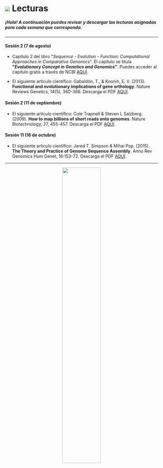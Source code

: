 # ![](https://github.com/BIOQ380/Syllabus/blob/master/images/readings.png?raw=true) Lecturas

##### ¡Hola! A continuación puedes revisar y descargar las lecturas asignadas para cada semana que corresponda.

---

#### Sesión 2 (7 de agosto)

* Capítulo 2 del libro "_Sequence - Evolution - Function: Computational Approaches in Comparative Genomics_". El capítulo se titula **"_Evolutionary Concept in Genetics and Genomics_"**. Puedes acceder al capítulo gratis a través de NCBI [AQUÍ](https://www.ncbi.nlm.nih.gov/books/NBK20255/?report=reader).

* El siguiente artículo científico: Gabaldón, T., & Koonin, E. V. (2013). **Functional and evolutionary implications of gene orthology**. Nature Reviews Genetics, 14(5), 360-366. Descarga el PDF [AQUÍ](https://github.com/BIOQ380/Lecturas/raw/master/documents/Gabaldón_2013_NatRevGenet.pdf).

#### Sesión 2 (11 de septiembre)

* El siguiente artículo científico: Cole Trapnell & Steven L Salzberg. (2009). **How to map billions of short reads onto genomes**. Nature Biotechnology, 27, 455-457. Descarga el PDF [AQUÍ](https://github.com/BIOQ380/Lecturas/raw/master/documents/nbt0509-455.pdf).

#### Sesión 11 (16 de octubre)

* El siguiente artículo científico: Jared T. Simpson & Mihai Pop. (2015). **The Theory and Practice of Genome Sequence Assembly**. Annu Rev Genomics Hum Genet, 16:153-72. Descarga el PDF [AQUÍ](https://github.com/BIOQ380/Lecturas/raw/master/documents/annurev-genom-090314-050032.pdf).

---

<p align="center">
<img width="50%" src="https://github.com/BIOQ380/Syllabus/blob/master/images/unab_cbib_horizontal.png?raw=true">
</p>
